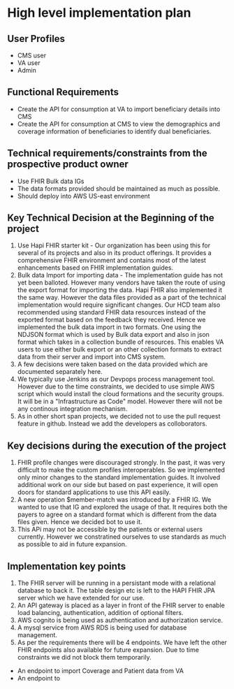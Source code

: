 # High level implementation plan
## User Profiles
* CMS user
* VA user
* Admin

## Functional Requirements
* Create the API for consumption at VA to import beneficiary details into CMS
* Create the API for consumption at CMS to view the demographics and coverage information of beneficiaries to identify dual beneficiaries.

## Technical requirements/constraints from the prospective product owner
* Use FHIR Bulk data IGs
* The data formats provided should be maintained as much as possible.
* Should deploy into AWS US-east environment

## Key Technical Decision at the Beginning of the project
1. Use Hapi FHIR starter kit - Our organization has been using this for several of its projects and also in its product offerings. It provides a comprehensive FHIR environment and contains most of the latest enhancements based on FHIR implementation guides.
2. Bulk data Import for importing data - The implementation guide has not yet been balloted. However many vendors have taken the route of using the export format for importing the data. Hapi FHIR also implemented it the same way. However the data files provided as a part of the technical implementation would require significant changes. Our HCD team also recommended using standard FHIR data resources instead of the exported format based on the feedback they received. Hence we implemented the bulk data import in two formats. One using the NDJSON format which is used by Bulk data export and also in json format which takes in a collection bundle of resources. This enables VA users to use either bulk export or an other collection formats to extract data from their server and import into CMS system.
3. A few decisions were taken based on the data provided which are documented separately here.
4. We typically use Jenkins as our Devpops process management tool. However due to the time constraints, we decided to use simple AWS script which would install the cloud formations and the security groups. It will be in a "Infrastructure as Code" model. However there will not be any continous integration mechanism.
5. As in other short span projects, we decided not to use the pull request feature in github. Instead we add the developers as colloborators. 

## Key decisions during the execution of the project
1. FHIR profile changes were discouraged strongly. In the past, it was very difficult to make the custom profiles interoperables. So we implemented only minor changes to the standard implementation guides. It involved additional work on our side but based on past experience, it will open doors for standard applications to use this API easily. 
2. A new operation $member-match was introduced by a FHIR IG. We wanted to use that IG and explored the usage of that. It requires both the payers to agree on a standard format which is different from the data files given. Hence we decided bot to use it.
3. This APi may not be accessible by the patients or external users currently. However we constratined ourselves to use standards as much as possible to aid in future expansion.

## Implementation key points
1. The FHIR server will be running in a persistant mode with a relational database to back it. The table design etc is left to the HAPI FHIR JPA server which we have extended for our use.
2. An API gateway is placed as a layer in front of the FHIR server to enable load balancing, authentication, addition of optional filters. 
3. AWS cognito is being used as authentication and authorization service.
4. A mysql service from AWS RDS is being used for database management. 
5. As per the requirements there will be 4 endpoints. We have left the other FHIR endpoints also available for future expansion. Due to time constraints we did not block them temporarily. 
  * An endpoint to import Coverage and Patient data from VA
  * An endpoint to

